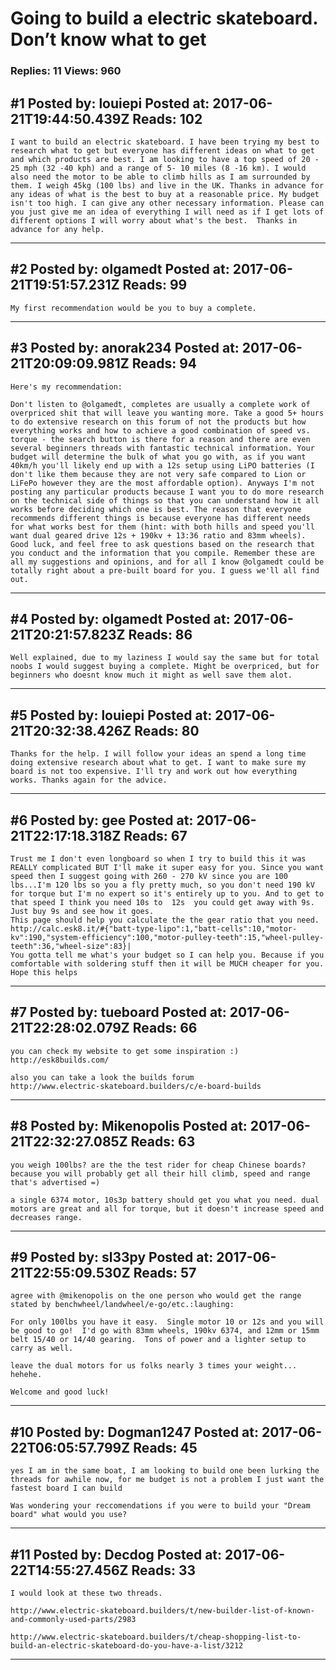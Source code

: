 # Going to build a electric skateboard. Don&rsquo;t know what to get

### Replies: 11 Views: 960

## \#1 Posted by: louiepi Posted at: 2017-06-21T19:44:50.439Z Reads: 102

```
I want to build an electric skateboard. I have been trying my best to research what to get but everyone has different ideas on what to get and which products are best. I am looking to have a top speed of 20 - 25 mph (32 -40 kph) and a range of 5- 10 miles (8 -16 km). I would also need the motor to be able to climb hills as I am surrounded by them. I weigh 45kg (100 lbs) and live in the UK. Thanks in advance for any ideas of what is the best to buy at a reasonable price. My budget isn't too high. I can give any other necessary information. Please can you just give me an idea of everything I will need as if I get lots of different options I will worry about what's the best.  Thanks in advance for any help.
```

---
## \#2 Posted by: olgamedt Posted at: 2017-06-21T19:51:57.231Z Reads: 99

```
My first recommendation would be you to buy a complete.
```

---
## \#3 Posted by: anorak234 Posted at: 2017-06-21T20:09:09.981Z Reads: 94

```
Here's my recommendation:

Don't listen to @olgamedt, completes are usually a complete work of overpriced shit that will leave you wanting more. Take a good 5+ hours to do extensive research on this forum of not the products but how everything works and how to achieve a good combination of speed vs. torque - the search button is there for a reason and there are even several beginners threads with fantastic technical information. Your budget will determine the bulk of what you go with, as if you want 40km/h you'll likely end up with a 12s setup using LiPO batteries (I don't like them because they are not very safe compared to Lion or LiFePo however they are the most affordable option). Anyways I'm not posting any particular products because I want you to do more research on the technical side of things so that you can understand how it all works before deciding which one is best. The reason that everyone recommends different things is because everyone has different needs for what works best for them (hint: with both hills and speed you'll want dual geared drive 12s + 190kv + 13:36 ratio and 83mm wheels). Good luck, and feel free to ask questions based on the research that you conduct and the information that you compile. Remember these are all my suggestions and opinions, and for all I know @olgamedt could be totally right about a pre-built board for you. I guess we'll all find out.
```

---
## \#4 Posted by: olgamedt Posted at: 2017-06-21T20:21:57.823Z Reads: 86

```
Well explained, due to my laziness I would say the same but for total noobs I would suggest buying a complete. Might be overpriced, but for beginners who doesnt know much it might as well save them alot.
```

---
## \#5 Posted by: louiepi Posted at: 2017-06-21T20:32:38.426Z Reads: 80

```
Thanks for the help. I will follow your ideas an spend a long time doing extensive research about what to get. I want to make sure my board is not too expensive. I'll try and work out how everything works. Thanks again for the advice.
```

---
## \#6 Posted by: gee Posted at: 2017-06-21T22:17:18.318Z Reads: 67

```
Trust me I don't even longboard so when I try to build this it was REALLY complicated BUT I'll make it super easy for you. Since you want speed then I suggest going with 260 - 270 kV since you are 100 lbs...I'm 120 lbs so you a fly pretty much, so you don't need 190 kV for torque but I'm no expert so it's entirely up to you. And to get to that speed I think you need 10s to  12s  you could get away with 9s. Just buy 9s and see how it goes. 
This page should help you calculate the the gear ratio that you need. 
http://calc.esk8.it/#{"batt-type-lipo":1,"batt-cells":10,"motor-kv":190,"system-efficiency":100,"motor-pulley-teeth":15,"wheel-pulley-teeth":36,"wheel-size":83}|
You gotta tell me what's your budget so I can help you. Because if you comfortable with soldering stuff then it will be MUCH cheaper for you. Hope this helps
```

---
## \#7 Posted by: tueboard Posted at: 2017-06-21T22:28:02.079Z Reads: 66

```
you can check my website to get some inspiration :)
http://esk8builds.com/

also you can take a look the builds forum
http://www.electric-skateboard.builders/c/e-board-builds
```

---
## \#8 Posted by: Mikenopolis Posted at: 2017-06-21T22:32:27.085Z Reads: 63

```
you weigh 100lbs? are the the test rider for cheap Chinese boards? because you will probably get all their hill climb, speed and range that's advertised =)

a single 6374 motor, 10s3p battery should get you what you need. dual motors are great and all for torque, but it doesn't increase speed and decreases range.
```

---
## \#9 Posted by: sl33py Posted at: 2017-06-21T22:55:09.530Z Reads: 57

```
agree with @mikenopolis on the one person who would get the range stated by benchwheel/landwheel/e-go/etc.:laughing:

For only 100lbs you have it easy.  Single motor 10 or 12s and you will be good to go!  I'd go with 83mm wheels, 190kv 6374, and 12mm or 15mm belt 15/40 or 14/40 gearing.  Tons of power and a lighter setup to carry as well.

leave the dual motors for us folks nearly 3 times your weight... hehehe.

Welcome and good luck!
```

---
## \#10 Posted by: Dogman1247 Posted at: 2017-06-22T06:05:57.799Z Reads: 45

```
yes I am in the same boat, I am looking to build one been lurking the threads for awhile now, for me budget is not a problem I just want the fastest board I can build

Was wondering your reccomendations if you were to build your "Dream board" what would you use?
```

---
## \#11 Posted by: Decdog Posted at: 2017-06-22T14:55:27.456Z Reads: 33

```
I would look at these two threads. 

http://www.electric-skateboard.builders/t/new-builder-list-of-known-and-commonly-used-parts/2983

http://www.electric-skateboard.builders/t/cheap-shopping-list-to-build-an-electric-skateboard-do-you-have-a-list/3212
```

---
